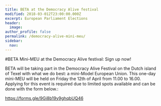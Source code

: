 ```yaml
---
title: BETA at the Democracy Alive festival
modified: 2018-03-012T23:00:00.000Z
excerpt: European Parliament Elections
header:
  image:
author_profile: false
permalink: /democracy-alive-mini-meu/
sidebar:
  nav:
---
```

#BETA Mini-MEU at the Democracy Alive festival: Sign up now!

BETA will be taking part in the Democracy Alive Festival on the Dutch island of Texel with what we do best: a mini-Model European Union. This one-day mini-MEU will be held on Friday the 12th of April from 11.00 to 16.00. Applying for this event is required due to limited spots available and can be done with the form below.:

<https://forms.gle/9Gi8b19y9ghqbUQ46>

